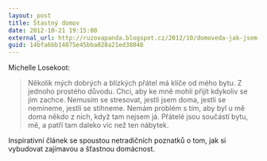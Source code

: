 ```yaml
---
layout: post
title: Štastný domov
date: 2012-10-21 19:15:00
external_url: http://ruzovapanda.blogspot.cz/2012/10/domoveda-jak-jsem-si-vytvorila-stastny.html
guid: 14bfa6bb14875e45bba028a21ed38046
---
```


Michelle Losekoot:

> Několik mých dobrých a blízkých přátel má klíče od mého bytu. Z jednoho prostého důvodu. Chci, aby ke mně mohli přijít kdykoliv se jim zachce. Nemusím se stresovat, jestli jsem doma, jestli se nemineme, jestli se stihneme. Nemám problém s tím, aby byl u mě doma někdo z nich, když tam nejsem já. Přátelé jsou součástí bytu, mě, a patří tam daleko víc než ten nábytek.

Inspirativní článek se spoustou netradičních poznatků o tom, jak si vybudovat zajímavou a šťastnou domácnost.
